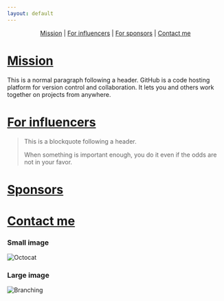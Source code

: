 ```yaml
---
layout: default
---
```

<p align="center">
  <a href="#">Mission</a> |
  <a href="#">For influencers</a> |
  <a href="#">For sponsors</a> |
  <a href="#">Contact me</a>
</p>


# [Mission](#mission)

This is a normal paragraph following a header. GitHub is a code hosting platform for version control and collaboration. It lets you and others work together on projects from anywhere.

# [For influencers](#influencers)

> This is a blockquote following a header.
>
> When something is important enough, you do it even if the odds are not in your favor.

# [Sponsors](#sponsors)


# [Contact me](#contact)



### Small image

![Octocat](https://assets-cdn.github.com/images/icons/emoji/octocat.png)

### Large image

![Branching](https://guides.github.com/activities/hello-world/branching.png)


